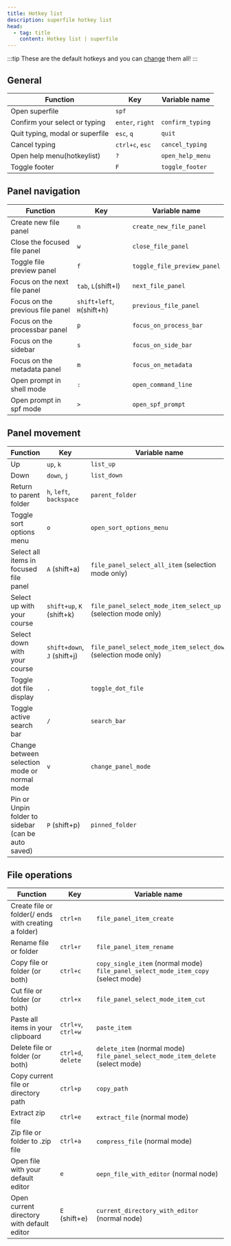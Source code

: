 ```yaml
---
title: Hotkey list
description: superfile hotkey list
head:
  - tag: title
    content: Hotkey list | superfile
---
```


:::tip
These are the default hotkeys and you can [change](/configure/custom-hotkeys) them all!
:::

## General

| Function                        | Key              | Variable name    |
| ------------------------------- | ---------------- | ---------------- |
| Open superfile                  | `spf`            |                  |
| Confirm your select or typing   | `enter`, `right` | `confirm_typing` |
| Quit typing, modal or superfile | `esc`, `q`       | `quit`           |
| Cancel typing                   | `ctrl+c`, `esc`  | `cancel_typing`  |
| Open help menu(hotkeylist)      | `?`              | `open_help_menu` |
| Toggle footer                   | `F`              | `toggle_footer`  |

## Panel navigation

| Function                         | Key                        | Variable name               |
| -------------------------------- | -------------------------- | --------------------------- |
| Create new file panel            | `n`                        | `create_new_file_panel`     |
| Close the focused file panel     | `w`                        | `close_file_panel`          |
| Toggle file preview panel        | `f`                        | `toggle_file_preview_panel` |
| Focus on the next file panel     | `tab`, `L`(shift+l)        | `next_file_panel`           |
| Focus on the previous file panel | `shift+left`, `H`(shift+h) | `previous_file_panel`       |
| Focus on the processbar panel    | `p`                        | `focus_on_process_bar`      |
| Focus on the sidebar             | `s`                        | `focus_on_side_bar`         |
| Focus on the metadata panel      | `m`                        | `focus_on_metadata`         |
| Open prompt in shell mode        | `:`                        | `open_command_line`         |
| Open prompt in spf mode          | `>`                        | `open_spf_prompt`           |

## Panel movement

| Function                                           | Key                         | Variable name                                                   |
| -------------------------------------------------- | --------------------------- | --------------------------------------------------------------- |
| Up                                                 | `up`, `k`                   | `list_up`                                                       |
| Down                                               | `down`, `j`                 | `list_down`                                                     |
| Return to parent folder                            | `h`, `left`, `backspace`    | `parent_folder`                                                 |
| Toggle sort options menu                           | `o`                         | `open_sort_options_menu`                                        |
| Select all items in focused file panel             | `A` (shift+a)               | `file_panel_select_all_item` (selection mode only)              |
| Select up with your course                         | `shift+up`, `K` (shift+k)   | `file_panel_select_mode_item_select_up` (selection mode only)   |
| Select down with your course                       | `shift+down`, `J` (shift+j) | `file_panel_select_mode_item_select_down` (selection mode only) |
| Toggle dot file display                            | `.`                         | `toggle_dot_file`                                               |
| Toggle active search bar                           | `/`                         | `search_bar`                                                    |
| Change between selection mode or normal mode       | `v`                         | `change_panel_mode`                                             |
| Pin or Unpin folder to sidebar (can be auto saved) | `P` (shift+p)               | `pinned_folder`                                                 |

## File operations

| Function                                             | Key                | Variable name                                                                          |
| ---------------------------------------------------- | ------------------ | -------------------------------------------------------------------------------------- |
| Create file or folder(/ ends with creating a folder) | `ctrl+n`           | `file_panel_item_create`                                                               |
| Rename file or folder                                | `ctrl+r`           | `file_panel_item_rename`                                                               |
| Copy file or folder (or both)                        | `ctrl+c`           | `copy_single_item` (normal mode) <br> `file_panel_select_mode_item_copy` (select mode) |
| Cut file or folder (or both)                         | `ctrl+x`           | `file_panel_select_mode_item_cut`                                                      |
| Paste all items in your clipboard                    | `ctrl+v`, `ctrl+w` | `paste_item`                                                                           |
| Delete file or folder (or both)                      | `ctrl+d`, `delete` | `delete_item` (normal mode) <br> `file_panel_select_mode_item_delete` (select mode)    |
| Copy current file or directory path                  | `ctrl+p`           | `copy_path`                                                                            |
| Extract zip file                                     | `ctrl+e`           | `extract_file` (normal mode)                                                           |
| Zip file or folder to .zip file                      | `ctrl+a`           | `compress_file` (normal mode)                                                          |
| Open file with your default editor                   | `e`                | `oepn_file_with_editor` (normal node)                                                  |
| Open current directory with default editor           | `E` (shift+e)      | `current_directory_with_editor` (normal node)                                          |
